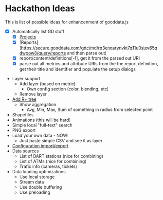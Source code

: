 # Hackathon Ideas

This is list of possible ideas for enhancenment of gooddata.js

- [x] Automatically list GD stuff
  - [x] [Projects](https://secure.gooddata.com/gdc/md/)
  - [x] [Reports](https://secure.gooddata.com/gdc/md/rq3enqarynvkt7q11u0stev65qdwpow8/query/reports and then parse out)
  - [x] report/content/definitions[-1], get it from the parsed out URI
  - [x] parse out all metrics and attribute URIs from the the report definition, get their title and identifier and populate the setup dialogs
- Layer support
  - Add layer (based on metric)
    - Own config section (color, blending, etc)
  - Remove layer
- [Add R+ tree](https://github.com/mourner/rbush)
  - Show aggregation 
    - Avg, Min, Max, Sum of something in radius from selected point
- Shapefiles
- Animations (this will be hard)
- Simple local "full-text" search
- PNG export
- Load your own data - NOW!
  - Just paste simple CSV and see it as layer
- [Configuration import/export](http://workshop.chromeexperiments.com/examples/gui/#5--Saving-Values)
- Data sources
  - List of BART stations (nice for combining)
  - List of ATMs (nice for combining)
  - Trafic info (cameras, tickets)
- Data loading optimizations
  - Use local storage
  - Stream data
  - Use double buffering
  - Use preloading
